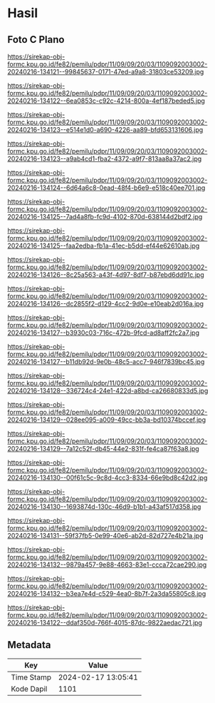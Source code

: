 # Hasil

## Foto C Plano

https://sirekap-obj-formc.kpu.go.id/fe82/pemilu/pdpr/11/09/09/20/03/1109092003002-20240216-134121--99845637-0171-47ed-a9a8-31803ce53209.jpg

https://sirekap-obj-formc.kpu.go.id/fe82/pemilu/pdpr/11/09/09/20/03/1109092003002-20240216-134122--6ea0853c-c92c-4214-800a-4ef187beded5.jpg

https://sirekap-obj-formc.kpu.go.id/fe82/pemilu/pdpr/11/09/09/20/03/1109092003002-20240216-134123--e514e1d0-a690-4226-aa89-bfd653131606.jpg

https://sirekap-obj-formc.kpu.go.id/fe82/pemilu/pdpr/11/09/09/20/03/1109092003002-20240216-134123--a9ab4cd1-fba2-4372-a9f7-813aa8a37ac2.jpg

https://sirekap-obj-formc.kpu.go.id/fe82/pemilu/pdpr/11/09/09/20/03/1109092003002-20240216-134124--6d64a6c8-0ead-48f4-b6e9-e518c40ee701.jpg

https://sirekap-obj-formc.kpu.go.id/fe82/pemilu/pdpr/11/09/09/20/03/1109092003002-20240216-134125--7ad4a8fb-fc9d-4102-870d-638144d2bdf2.jpg

https://sirekap-obj-formc.kpu.go.id/fe82/pemilu/pdpr/11/09/09/20/03/1109092003002-20240216-134125--faa2edba-fb1a-41ec-b5dd-ef44e62610ab.jpg

https://sirekap-obj-formc.kpu.go.id/fe82/pemilu/pdpr/11/09/09/20/03/1109092003002-20240216-134126--8c25a563-a43f-4d97-8df7-b87ebd6dd91c.jpg

https://sirekap-obj-formc.kpu.go.id/fe82/pemilu/pdpr/11/09/09/20/03/1109092003002-20240216-134126--dc2855f2-d129-4cc2-9d0e-e10eab2d016a.jpg

https://sirekap-obj-formc.kpu.go.id/fe82/pemilu/pdpr/11/09/09/20/03/1109092003002-20240216-134127--b3930c03-716c-472b-9fcd-ad8aff2fc2a7.jpg

https://sirekap-obj-formc.kpu.go.id/fe82/pemilu/pdpr/11/09/09/20/03/1109092003002-20240216-134127--b11db92d-9e0b-48c5-acc7-946f7839bc45.jpg

https://sirekap-obj-formc.kpu.go.id/fe82/pemilu/pdpr/11/09/09/20/03/1109092003002-20240216-134128--336724c4-24e1-422d-a8bd-ca26680833d5.jpg

https://sirekap-obj-formc.kpu.go.id/fe82/pemilu/pdpr/11/09/09/20/03/1109092003002-20240216-134129--028ee095-a009-49cc-bb3a-bd10374bccef.jpg

https://sirekap-obj-formc.kpu.go.id/fe82/pemilu/pdpr/11/09/09/20/03/1109092003002-20240216-134129--7a12c52f-db45-44e2-831f-fe4ca87f63a8.jpg

https://sirekap-obj-formc.kpu.go.id/fe82/pemilu/pdpr/11/09/09/20/03/1109092003002-20240216-134130--00f61c5c-9c8d-4cc3-8334-66e9bd8c42d2.jpg

https://sirekap-obj-formc.kpu.go.id/fe82/pemilu/pdpr/11/09/09/20/03/1109092003002-20240216-134130--1693874d-130c-46d9-b1b1-a43af517d358.jpg

https://sirekap-obj-formc.kpu.go.id/fe82/pemilu/pdpr/11/09/09/20/03/1109092003002-20240216-134131--59f37fb5-0e99-40e6-ab2d-82d727e4b21a.jpg

https://sirekap-obj-formc.kpu.go.id/fe82/pemilu/pdpr/11/09/09/20/03/1109092003002-20240216-134132--9879a457-9e88-4663-83e1-ccca72cae290.jpg

https://sirekap-obj-formc.kpu.go.id/fe82/pemilu/pdpr/11/09/09/20/03/1109092003002-20240216-134132--b3ea7e4d-c529-4ea0-8b7f-2a3da55805c8.jpg

https://sirekap-obj-formc.kpu.go.id/fe82/pemilu/pdpr/11/09/09/20/03/1109092003002-20240216-134122--ddaf350d-766f-4015-87dc-9822aedac721.jpg


## Metadata

| Key        | Value               |
| ---------- | ------------------- |
| Time Stamp | 2024-02-17 13:05:41 |
| Kode Dapil | 1101                |



